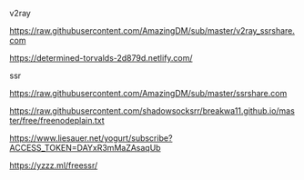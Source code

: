 v2ray

https://raw.githubusercontent.com/AmazingDM/sub/master/v2ray_ssrshare.com

https://determined-torvalds-2d879d.netlify.com/

ssr

https://raw.githubusercontent.com/AmazingDM/sub/master/ssrshare.com

https://raw.githubusercontent.com/shadowsocksrr/breakwa11.github.io/master/free/freenodeplain.txt

https://www.liesauer.net/yogurt/subscribe?ACCESS_TOKEN=DAYxR3mMaZAsaqUb

https://yzzz.ml/freessr/
